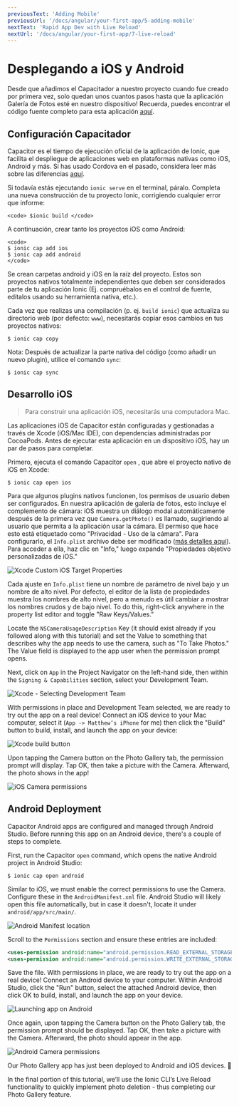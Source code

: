 ```yaml
---
previousText: 'Adding Mobile'
previousUrl: '/docs/angular/your-first-app/5-adding-mobile'
nextText: 'Rapid App Dev with Live Reload'
nextUrl: '/docs/angular/your-first-app/7-live-reload'
---
```


# Desplegando a iOS y Android

Desde que añadimos el Capacitador a nuestro proyecto cuando fue creado por primera vez, solo quedan unos cuantos pasos hasta que la aplicación Galería de Fotos esté en nuestro dispositivo! Recuerda, puedes encontrar el código fuente completo para esta aplicación [aquí](https://github.com/ionic-team/photo-gallery-capacitor-ng).

## Configuración Capacitador

Capacitor es el tiempo de ejecución oficial de la aplicación de Ionic, que facilita el despliegue de aplicaciones web en plataformas nativas como iOS, Android y más. Si has usado Cordova en el pasado, considera leer más sobre las diferencias [aquí](https://capacitor.ionicframework.com/docs/cordova#differences-between-capacitor-and-cordova).

Si todavía estás ejecutando `ionic serve` en el terminal, páralo. Completa una nueva construcción de tu proyecto Ionic, corrigiendo cualquier error que informe:

```shell
<code> $ionic build </code>
```

</code>

A continuación, crear tanto los proyectos iOS como Android:

```shell
<code>
$ ionic cap add ios
$ ionic cap add android
</code>
```

</code>

Se crean carpetas android y iOS en la raíz del proyecto. Estos son proyectos nativos totalmente independientes que deben ser considerados parte de tu aplicación Ionic (Ej. compruébalos en el control de fuente, edítalos usando su herramienta nativa, etc.).

Cada vez que realizas una compilación (p. ej. `build ionic`) que actualiza su directorio web (por defecto: `www`), necesitarás copiar esos cambios en tus proyectos nativos:

```shell
$ ionic cap copy
```

Nota: Después de actualizar la parte nativa del código (como añadir un nuevo plugin), utilice el comando `sync`:

```shell
$ ionic cap sync
```

## Desarrollo iOS

> Para construir una aplicación iOS, necesitarás una computadora Mac.

Las aplicaciones iOS de Capacitor están configuradas y gestionadas a través de Xcode (iOS/Mac IDE), con dependencias administradas por CocoaPods. Antes de ejecutar esta aplicación en un dispositivo iOS, hay un par de pasos para completar.

Primero, ejecuta el comando Capacitor `open` , que abre el proyecto nativo de iOS en Xcode:

```shell
$ ionic cap open ios
```

Para que algunos plugins nativos funcionen, los permisos de usuario deben ser configurados. En nuestra aplicación de galería de fotos, esto incluye el complemento de cámara: iOS muestra un diálogo modal automáticamente después de la primera vez que `Camera.getPhoto()` es llamado, sugiriendo al usuario que permita a la aplicación usar la cámara. El permiso que hace esto está etiquetado como "Privacidad - Uso de la cámara". Para configurarlo, el `Info.plist` archivo debe ser modificado ([más detalles aquí](https://capacitor.ionicframework.com/docs/ios/configuration)). Para acceder a ella, haz clic en "Info," luego expande "Propiedades objetivo personalizadas de iOS."

![Xcode Custom iOS Target Properties](/docs/assets/img/guides/first-app-cap-ng/xcode-info-plist.png)


Cada ajuste en `Info.plist` tiene un nombre de parámetro de nivel bajo y un nombre de alto nivel. Por defecto, el editor de la lista de propiedades muestra los nombres de alto nivel, pero a menudo es útil cambiar a mostrar los nombres crudos y de bajo nivel. To do this, right-click anywhere in the property list editor and toggle "Raw Keys/Values."

Locate the `NSCameraUsageDescription` Key (it should exist already if you followed along with this tutorial) and set the Value to something that describes why the app needs to use the camera, such as "To Take Photos." The Value field is displayed to the app user when the permission prompt opens.

Next, click on `App` in the Project Navigator on the left-hand side, then within the `Signing & Capabilities` section, select your Development Team.

![Xcode - Selecting Development Team](/docs/assets/img/guides/first-app-cap-ng/xcode-signing.png)

With permissions in place and Development Team selected, we are ready to try out the app on a real device! Connect an iOS device to your Mac computer, select it (`App -> Matthew’s iPhone` for me) then click the "Build" button to build, install, and launch the app on your device:

![Xcode build button](/docs/assets/img/guides/first-app-cap-ng/xcode-build-button.png)

Upon tapping the Camera button on the Photo Gallery tab, the permission prompt will display. Tap OK, then take a picture with the Camera. Afterward, the photo shows in the app!

![iOS Camera permissions](/docs/assets/img/guides/first-app-cap-ng/ios-permissions-photo.png)

## Android Deployment

Capacitor Android apps are configured and managed through Android Studio. Before running this app on an Android device, there's a couple of steps to complete.

First, run the Capacitor `open` command, which opens the native Android project in Android Studio:

```shell
$ ionic cap open android
```

Similar to iOS, we must enable the correct permissions to use the Camera. Configure these in the `AndroidManifest.xml` file. Android Studio will likely open this file automatically, but in case it doesn't, locate it under `android/app/src/main/`.

![Android Manifest location](/docs/assets/img/guides/first-app-cap-ng/android-manifest.png)

Scroll to the `Permissions` section and ensure these entries are included:

```xml
<uses-permission android:name="android.permission.READ_EXTERNAL_STORAGE"/>
<uses-permission android:name="android.permission.WRITE_EXTERNAL_STORAGE" />
```

Save the file. With permissions in place, we are ready to try out the app on a real device! Connect an Android device to your computer. Within Android Studio, click the "Run" button, select the attached Android device, then click OK to build, install, and launch the app on your device.

![Launching app on Android](/docs/assets/img/guides/first-app-cap-ng/android-device.png)

Once again, upon tapping the Camera button on the Photo Gallery tab, the permission prompt should be displayed. Tap OK, then take a picture with the Camera. Afterward, the photo should appear in the app.

![Android Camera permissions](/docs/assets/img/guides/first-app-cap-ng/android-permissions-photo.png)

Our Photo Gallery app has just been deployed to Android and iOS devices. 🎉

In the final portion of this tutorial, we’ll use the Ionic CLI’s Live Reload functionality to quickly implement photo deletion - thus completing our Photo Gallery feature.